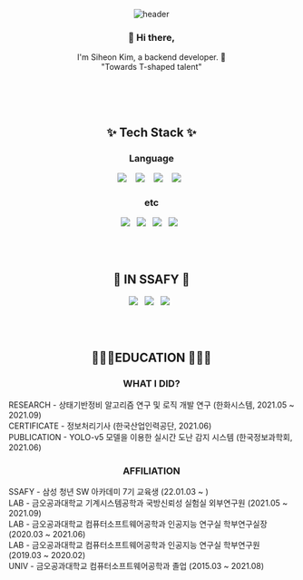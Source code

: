 <div align=center>

![header](https://capsule-render.vercel.app/api?type=cylinder&color=auto&height=300&section=header&text=S%20Y%20O%20N&fontSize=100&rotate=5)
  
  <h3> 👋 Hi there,</h3>
  <p>
  I'm Siheon Kim, a backend developer. 🌱 <br>
  "Towards T-shaped talent"
  </p>
  
  <br>
  <br>
  <br>
  <h2>✨ Tech Stack ✨ </h2>
  <h3> Language </h3>
  <p>
    <img src="https://img.shields.io/badge/python%20-%2314354C.svg?&style=for-the-badge&logo=python&logoColor=white"/>&nbsp;&nbsp;&nbsp;
    <img src="https://img.shields.io/badge/swift%20-%23007ACC.svg?&style=for-the-badge&logo=swift&logoColor=white"/>&nbsp;&nbsp;&nbsp;
    <img src="https://img.shields.io/badge/java%20-%2343853D.svg?&style=for-the-badge&logo=java&logoColor=white"/>&nbsp;&nbsp;&nbsp;
    <img src="https://img.shields.io/badge/C++%20-%23FF9900.svg?&style=for-the-badge&logo=c%2B%2B&logoColor=white"/>&nbsp;&nbsp;
  </p>
  
  <h3> etc </h3>
  <p>
    <img src="https://img.shields.io/badge/TF-%23593d88.svg?&style=for-the-badge&logo=tensorflow&logoColor=white"/>&nbsp;&nbsp;
    <img src="https://img.shields.io/badge/mysql%20-%235162AB.svg?&style=for-the-badge&logo=mysql&logoColor=white"/>&nbsp;&nbsp;
    <img src="https://img.shields.io/badge/jupyter%20-%2321523C.svg?&style=for-the-badge&logo=jupyter&logoColor=white"/>&nbsp;&nbsp;
    <img src="https://img.shields.io/badge/YOLO%20-%23115A90.svg?&style=for-the-badge&logo=yolo&logoColor=white"/>&nbsp;&nbsp;
  </p>
  
  <br>
  <br>
  <h2>🌱 IN SSAFY 🌱 </h2>
  <p>
    <img src="https://img.shields.io/badge/spring%20-%232C5263.svg?&style=flat-square&logo=spring&logoColor=white"/>&nbsp;&nbsp;
    <img src ="https://img.shields.io/badge/springboot%20-%23FF66A0.svg?&style=flat-square&logo=springboot&logoColor=white"/>&nbsp;&nbsp;
    <img src ="https://img.shields.io/badge/vue.js%20-%2388619A.svg?&style=flat-square&logo=vue.js&logoColor=white"/>&nbsp;&nbsp;
  </p>
  
  <br>
  <br>
  <h2>👨🏻‍💻EDUCATION 👨🏻‍💻 </h2>
  <h3> WHAT I DID? </h3>
  <p align=left>
    RESEARCH - 상태기반정비 알고리즘 연구 및 로직 개발 연구 (한화시스템, 2021.05 ~ 2021.09)
    <br>
    CERTIFICATE - 정보처리기사 (한국산업인력공단, 2021.06)
    <br>
    PUBLICATION - YOLO-v5 모델을 이용한 실시간 도난 감지 시스템 (한국정보과학회, 2021.06)
    <br>
    
  </p>
    
  <h3> AFFILIATION </h3>
  <p align=left>
    SSAFY - 삼성 청년 SW 아카데미 7기 교육생 (22.01.03 ~ )
    <br>
    LAB - 금오공과대학교 기계시스템공학과 국방신뢰성 실험실 외부연구원 (2021.05 ~ 2021.09)
    <br>
    LAB - 금오공과대학교 컴퓨터소프트웨어공학과 인공지능 연구실 학부연구실장 (2020.03 ~ 2021.06)
    <br>
    LAB - 금오공과대학교 컴퓨터소프트웨어공학과 인공지능 연구실 학부연구원 (2019.03 ~ 2020.02)
    <br>
    UNIV - 금오공과대학교 컴퓨터소프트웨어공학과 졸업 (2015.03 ~ 2021.08)
  </p>
</div>

<!--
**Syon0303/Syon0303** is a ✨ _special_ ✨ repository because its `README.md` (this file) appears on your GitHub profile.

Here are some ideas to get you started:

- 🔭 I’m currently working on ...
- 🌱 I’m currently learning ...
- 👯 I’m looking to collaborate on ...
- 🤔 I’m looking for help with ...
- 💬 Ask me about ...
- 📫 How to reach me: ...
- 😄 Pronouns: ...
- ⚡ Fun fact: ...
-->
